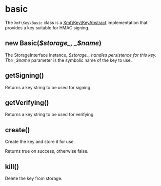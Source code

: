 # basic

The `Xmf\Key\Basic` class is a [Xmf\Key\KeyAbstract](keyabstract.md) implementation that provides a key suitable for HMAC signing.

## new Basic\(_$storage_, _$name_\)

The StorageInterface instance, _$storage_, handles persistence for this key. The _$name_ parameter is the symbolic name of the key to use.

## getSigning\(\)

Returns a key string to be used for signing.

## getVerifying\(\)

Returns a key string to be used for verifying.

## create\(\)

Create the key and store it for use.

Returns true on success, otherwise false.

## kill\(\)

Delete the key from storage.

